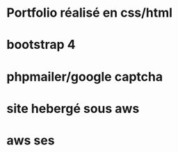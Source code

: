 # Portfolio réalisé en css/html
# bootstrap 4
# phpmailer/google captcha 
# site hebergé sous aws 
# aws ses 